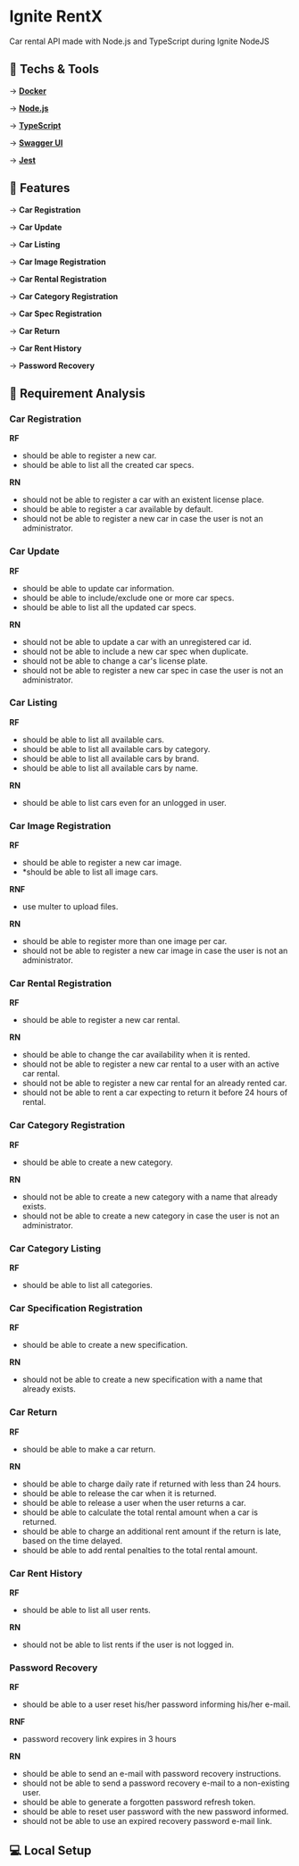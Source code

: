 # Ignite RentX
Car rental API made with Node.js and TypeScript during Ignite NodeJS

## 🚀 Techs & Tools
→ [**Docker**](https://docs.docker.com/)

→ [**Node.js**](https://nodejs.org)

→ [**TypeScript**](https://www.typescriptlang.org/)

→ [**Swagger UI**](https://swagger.io/tools/swagger-ui/)

→ [**Jest**](https://jestjs.io/docs/getting-started)

## 🔨 Features
→ **Car Registration**

→ **Car Update**

→ **Car Listing**

→ **Car Image Registration**

→ **Car Rental Registration**

→ **Car Category Registration**

→ **Car Spec Registration**

→ **Car Return**

→ **Car Rent History**

→ **Password Recovery**

## 🔌️ Requirement Analysis
### Car Registration
**RF**
- should be able to register a new car.
- should be able to list all the created car specs.
  
**RN**
- should not be able to register a car with an existent license place.
- should be able to register a car available by default.
- should not be able to register a new car in case the user is not an administrator.

### Car Update
**RF**
- should be able to update car information.
- should be able to include/exclude one or more car specs.
- should be able to list all the updated car specs.

**RN**
- should not be able to update a car with an unregistered car id.
- should not be able to include a new car spec when duplicate.
- should not be able to change a car's license plate.
- should not be able to register a new car spec in case the user is not an administrator.

### Car Listing
**RF**
- should be able to list all available cars.
- should be able to list all available cars by category.
- should be able to list all available cars by brand.
- should be able to list all available cars by name.

**RN**
- should be able to list cars even for an unlogged in user.

### Car Image Registration
**RF**
- should be able to register a new car image.
- *should be able to list all image cars.

**RNF**
- use multer to upload files.

**RN**
- should be able to register more than one image per car.
- should not be able to register a new car image in case the user is not an administrator.

### Car Rental Registration
**RF**
- should be able to register a new car rental.

**RN**
- should be able to change the car availability when it is rented.
- should not be able to register a new car rental to a user with an active car rental.
- should not be able to register a new car rental for an already rented car.
- should not be able to rent a car expecting to return it before 24 hours of rental.

### Car Category Registration
**RF**
- should be able to create a new category.

**RN**
- should not be able to create a new category with a name that already exists.
- should not be able to create a new category in case the user is not an administrator.

### Car Category Listing
**RF**
- should be able to list all categories.

### Car Specification Registration
**RF**
- should be able to create a new specification.

**RN**
- should not be able to create a new specification with a name that already exists.

### Car Return
**RF**
- should be able to make a car return.

**RN**
- should be able to charge daily rate if returned with less than 24 hours.
- should be able to release the car when it is returned.
- should be able to release a user when the user returns a car.
- should be able to calculate the total rental amount when a car is returned.
- should be able to charge an additional rent amount if the return is late, based on the time delayed.
- should be able to add rental penalties to the total rental amount.

### Car Rent History
**RF**
- should be able to list all user rents.

**RN**
- should not be able to list rents if the user is not logged in.

### Password Recovery
**RF**
- should be able to a user reset his/her password informing his/her e-mail.

**RNF**
- password recovery link expires in 3 hours

**RN**
- should be able to send an e-mail with password recovery instructions.
- should not be able to send a password recovery e-mail to a non-existing user.
- should be able to generate a forgotten password refresh token.
- should be able to reset user password with the new password informed.
- should not be able to use an expired recovery password e-mail link.

## 💻 Local Setup
